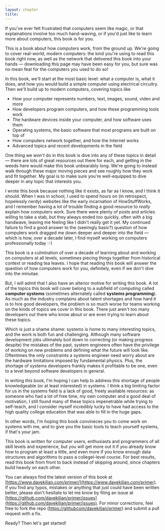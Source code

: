 ```yaml
---
layout: chapter
title:
---
```


If you've ever felt frustrated that computers seem like magic, or that explainations involve too much hand-waving, or if you'd just like to learn more about computers, this book is for you.

This is a book about how computers work, from the ground up. We're going to cover real-world, modern computers: the kind you're using to read this book right now, as well as the network that delivered this book into your hands &mdash; downloading this page may have been easy for you, but sure was no mean feat for the computers you used to do so!

In this book, we'll start at the most basic level: what a computer is, what it does, and how you would build a simple computer using electrical circuitry. Then we'll build up to modern computers, covering topics like

* How your computer represents numbers, text, images, sound, video and more
* How developers program computers, and how these programming tools work
* The hardware devices inside your computer, and how software uses them
* Operating systems, the basic software that most programs are built on top of
* How computers network together, and how the Internet works
* Advanced topics and recent developments in the field

One thing we *won't* do in this book is dive into any of these topics in detail &mdash; there are lots of great resources out there for each, and getting in the weeds here would make this book unbearably long. We're going to instead walk through these major moving pieces and see roughly how they work and fit together. My goal is to make sure you're well-equipped to dive deeper in any topic that interests you.

I wrote this book because nothing like it exists, as far as I know, and I think it should. When I was in school, I used to spend hours on (in retrospect, hopelessly nerdy) websites like the early incarnation of HowStuffWorks, and I remember having a lot of trouble finding a good resource to *really* explain how computers work. Sure there were plenty of posts and articles willing to take a stab, but they always ended too quickly, often with a big handwave, leaving me feeling like I didn't really get it yet. My continued failure to find a good answer to the (seeimgly basic?) question of how computers work dragged me down deeper and deeper into the field &mdash; which is how, over a decade later, I find myself working on computers professionally today :-)

This book is a culmination of over a decade of learning about and working on computers at all levels, sometimes piecing things together from historical context or reading tea leaves. I hope that reading this book will answer the question of how computers work for you, definitely, even if we don't dive into the minutae.

But, I will admit that I also have an alterior motive for writing this book. A lot of the topics this book will cover belong to a subfield of computing called **computer systems** (sometimes alternately called **systems programming**). As much as the industry complains about talent shortages and how hard it is to hire good developers, the problem is so much worse for teams working on the kinds of topics we cover in this book. There just aren't too many developers out there who know about or are even trying to learn about these topics.

Which is just a shame shame: systems is home to many interesting topics, and the work is both fun and challenging. Although many software development jobs ultimately boil down to correcting (or making progress despite) the mistakes of the past, system engineers often have the privilege of working on new problems and defining what the future will look like. Oftentimes the only constraints a systems engineer need worry about are the hardware limitations imposed by fundamental physics. Plus, the shortage of systems developers frankly makes it profitable to be one, even to a level beyond software developers in general.

In writing this book, I'm hoping I can help to address this shortage of people knowledgeable (or at least interested) in systems. I think a big limiting factor for us in the systems field is a lack of good, freely available resources: as someone who had a lot of free time, my own computer and a good deal of motivation, I still found many of these topics impenetrable while trying to self-teach, and I consider myself incredibly lucky to have had access to the high quality college education that was able to fill in the huge gaps.

In other words, I'm hoping this book convineces you to come work on systems with me, and to give you the basic tools to teach yourself systems, if that's your jam.

This book is written for computer users, enthusiasts and programmers of all skill levels and experience, but you will get more out it if you already know how to program at least a little, and even more if you know enough data structures and algorithms to pass a collegel-level course. For best results, read this book from front to back instead of skipping around, since chapters build heavily on each other.

You can always find the latest version of this book at [https://www.davekilian.com/primer/](https://www.davekilian.com/primer). If you find any typos, mistakes or anything that just could have been written better, please don't hesitate to let me know by filing an issue at [https://github.com/davekilian/primer/issues](https://github.com/davekilian/primer/issues). For minor corrections, feel free to fork the repo ([https://githubcom/davekilian/primer](https://github.com/davekilian/primer)) and submit a pull request with a fix. 

Ready? Then let's get started!